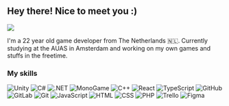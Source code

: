 ## Hey there! Nice to meet you :) 

![](https://komarev.com/ghpvc/?username=pprmsk)

I'm a 22 year old game developer from The Netherlands 🇳🇱. Currently studying at the AUAS in Amsterdam and working on my own games and stuffs in the freetime.

### My skills

<p>
  <img alt="Unity" src="https://img.shields.io/badge/Unity-black?logo=unity"/>
  <img alt="C#" src="https://img.shields.io/badge/C%23-239120?logo=c-sharp&logoColor=white"/>
  <img alt=".NET" src="https://img.shields.io/badge/.NET-512BD4?logo=dotnet&logoColor=white"/>
  <img alt="MonoGame" src="https://img.shields.io/badge/MonoGame-E73C00?logo=monogame&logoColor=white"/>
  <img alt="C++" src="https://img.shields.io/badge/C++-00599C?logo=cplusplus&logoColor=white"/>
  <img alt="React" src="https://img.shields.io/badge/React-20232A?logo=react&logoColor=61DAFB"/>
  <img alt="TypeScript" src="https://img.shields.io/badge/TypeScript-3178C6?logo=typescript&logoColor=white"/>
  <img alt="GitHub" src="https://img.shields.io/badge/GitHub-181717?logo=github&logoColor=white"/>
  <img alt="GitLab" src="https://img.shields.io/badge/GitLab-FC6D26?logo=gitlab&logoColor=white"/>
  <img alt="Git" src="https://img.shields.io/badge/Git-F05032?logo=git&logoColor=white"/>
  <img alt="JavaScript" src="https://img.shields.io/badge/JavaScript-F7DF1E?logo=javascript&logoColor=black"/>
  <img alt="HTML" src="https://img.shields.io/badge/HTML5-E34F26?logo=html5&logoColor=white"/>
  <img alt="CSS" src="https://img.shields.io/badge/CSS3-1572B6?logo=css3&logoColor=white"/>
  <img alt="PHP" src="https://img.shields.io/badge/PHP-777BB4?logo=php&logoColor=white"/>
  <img alt="Trello" src="https://img.shields.io/badge/Trello-0052CC?logo=trello&logoColor=white"/>
  <img alt="Figma" src="https://img.shields.io/badge/Figma-F24E1E?logo=figma&logoColor=white"/>
</p>
